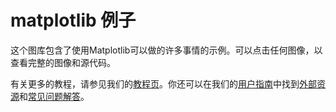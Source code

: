 # matplotlib 例子

这个图库包含了使用Matplotlib可以做的许多事情的示例。可以点击任何图像，以查看完整的图像和源代码。

有关更多的教程，请参见我们的[教程页](https://matplotlib.org/tutorials/index.html)。你还可以在我们的[用户指南](https://matplotlib.org/contents.html)中找到[外部资源](https://matplotlib.org/resources/index.html)和[常见问题解答](https://matplotlib.org/faq/index.html)。
